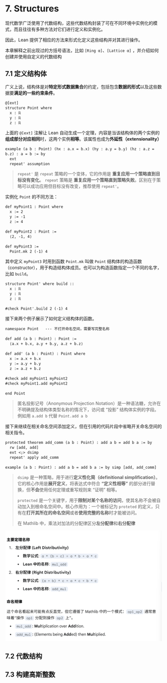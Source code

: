 # 7. Structures

现代数学广泛使用了代数结构，这些代数结构封装了可在不同环境中实例化的模式，而且往往有多种方法对它们进行定义和实例化。

因此，Lean 提供了相应的方法来形式化定义这些结构并对其进行操作。

本章解释之前出现过的方括号语法，比如 `[Ring α]`、`[Lattice α]` ，并介绍如何创建并使用自定义的代数结构

## 7.1 定义结构体

广义上说，结构体是对**特定形式数据集合**的约定，包括包含**数据的形式**以及这些数据要**满足的一些约束条件**。
``` lean
@[ext]
structure Point where
  x : ℝ
  y : ℝ
  z : ℝ
```

上面的 `@[ext]` 注解让 Lean 自动生成一个定理，内容是当该结构体的两个实例的**组成部分对应相同**时，这两个实例**相等**。该属性也成为**外延性（extensionality）**

```
example (a b : Point) (hx : a.x = b.x) (hy : a.y = b.y) (hz : a.z = b.z) : a = b := by
  ext
  repeat' assumption
```
> `repeat'` 是 `repeat` 策略的一个变体，它的作用是 **重复应用一个策略直到目标没有变化**。 `repeat` 策略是 **重复应用一个策略直到策略失败**。区别在于策略可以成功应用但目标没有改变，推荐使用 `repeat'`。


实例化 `Point` 的不同方法：
```
def myPoint1 : Point where
  x := 2
  y := -1
  z := 4

def myPoint2 : Point :=
  ⟨2, -1, 4⟩

def myPoint3 :=
  Point.mk 2 (-1) 4
```
其中定义 `myPoint3` 时用到函数 `Point.mk` 叫做 `Point` 结构体的构造函数（constructor），用于构造结构体成员。也可以为构造函数指定一个不同的名字，比如 `build`。
```
structure Point' where build ::
  x : ℝ
  y : ℝ
  z : ℝ

#check Point'.build 2 (-1) 4
```

接下来两个例子展示了如何定义结构体的函数。
``` lean
namespace Point   --- 不打开命名空间，需要写完整名称

def add (a b : Point) : Point :=
  ⟨a.x + b.x, a.y + b.y, a.z + b.z⟩

def add' (a b : Point) : Point where
  x := a.x + b.x
  y := a.y + b.y
  z := a.z + b.z

#check add myPoint1 myPoint2
#check myPoint1.add myPoint2

end Point
```
> 匿名投影记号（Anonymous Projection Notation）是一种语法糖，允许在不明确提及结构体类型名称的情况下，访问或 “投影” 结构体实例的字段。例如用 `a.add b` 代替 `Point.add a b`

接下来继续在相关命名空间添加定义，但在引用的代码片段中省略开关命名空间的相关指令。
```
protected theorem add_comm (a b : Point) : add a b = add b a := by
  rw [add, add]
  ext <;> dsimp
  repeat' apply add_comm

example (a b : Point) : add a b = add b a := by simp [add, add_comm]
```
> `dsimp` 是一种策略，用于进行**定义性化简（definitional simplification）**。它的核心作用是**展开定义**，将表达式中符合 **“定义性相等”** 的部分进行替换，但**不会**使用任何定理或重写规则来 “证明” 相等。
>
> `protected` 是一个关键字，用于**限制对某个名称的访问**，使其名称不会被自动加入到根命名空间中。核心作用为：一个被标记为 `proteted` 的定义，只有在**打开其所在的命名空间**或者**使用完整的名称**时才能被访问。
>
> 在 Mathlib 中，乘法对加法的分配律区分**左分配律**和**右分配律**

![mul_add](./pictures/mul_add.png)

## 7.2 代数结构



## 7.3 构建高斯整数














## 







